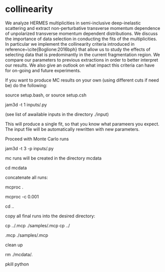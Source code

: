 # collinearity
We analyze HERMES multiplicities in semi-inclusive deep-inelastic scattering and extract non-perturbative transverse momentum dependence of unpolarized transverse momentum dependent distributions. We discuss the importance of data selection in conducting the fits of the multiplicities.  In particular   we implement   the  collinearity criteria introduced in reference~\cite{Boglione:2016bph} that allow us to study the effects of selecting data   that is  predominantly in the current fragmentation region.  We compare our parameters to previous extractions in order to better interpret our results.  We also give an outlook on what impact this criteria can have for on-going and future experiments.


If you want to produce MC results on your own (using different cuts if need be)
do the following:

source setup.bash, or source setup.csh

jam3d -t 1 inputs/<inputname>.py
  
(see list of awailable inputs in the directory ./input)
  
This will produce a single fit, so that you know what parameers you expect.
The input file will be automatically rewritten with new parameters.

Proceed with Monte Carlo runs

jam3d -t 3 -p inputs/<inputname>.py
  
mc runs will be created in the directory mcdata

cd mcdata

concatenate all runs:

mcproc .

mcproc -c 0.001

cd ..

copy all final runs into the desired directory:

cp ../<final name>.mcp ./samples/<yoour desired final name>.mcp
cp ../<summary name>.mcp ./samples/<yoour desired summary name>.mcp  
  
clean up

rm ./mcdata/*.*

pkill python

  
